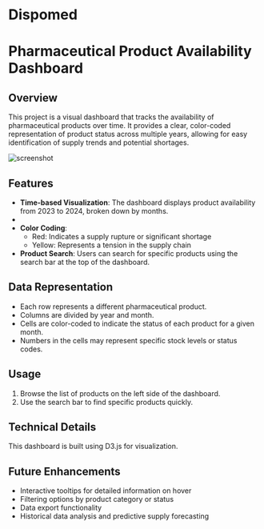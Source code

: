# Dispomed

# Pharmaceutical Product Availability Dashboard

## Overview
This project is a visual dashboard that tracks the availability of pharmaceutical products over time. It provides a clear, color-coded representation of product status across multiple years, allowing for easy identification of supply trends and potential shortages.

![screenshot](https://github.com/laurentstaub/dispomed/blob/main/image.jpg?raw=true)

## Features
- **Time-based Visualization**: The dashboard displays product availability from 2023 to 2024, broken down by months.
-
- **Color Coding**:
  - Red: Indicates a supply rupture or significant shortage
  - Yellow: Represents a tension in the supply chain
- **Product Search**: Users can search for specific products using the search bar at the top of the dashboard.

## Data Representation
- Each row represents a different pharmaceutical product.
- Columns are divided by year and month.
- Cells are color-coded to indicate the status of each product for a given month.
- Numbers in the cells may represent specific stock levels or status codes.

## Usage
1. Browse the list of products on the left side of the dashboard.
2. Use the search bar to find specific products quickly.

## Technical Details
This dashboard is built using D3.js for visualization.

## Future Enhancements
- Interactive tooltips for detailed information on hover
- Filtering options by product category or status
- Data export functionality
- Historical data analysis and predictive supply forecasting

